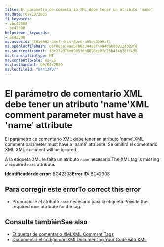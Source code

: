 ```yaml
---
title: El parámetro de comentario XML debe tener un atributo 'name'
ms.date: 07/20/2015
f1_keywords:
- vbc42308
- bc42308
helpviewer_keywords:
- BC42308
ms.assetid: ff619982-84ef-44c4-8be0-b65e43099af1
ms.openlocfilehash: d6f085e14a854b63344a8f4494dab80822ab29f9
ms.sourcegitcommit: f8c270376ed905f6a8896ce0fe25b4f4b38ff498
ms.translationtype: MT
ms.contentlocale: es-ES
ms.lasthandoff: 06/04/2020
ms.locfileid: "84413497"
---
```

# <a name="xml-comment-parameter-must-have-a-name-attribute"></a><span data-ttu-id="ed8a2-102">El parámetro de comentario XML debe tener un atributo 'name'</span><span class="sxs-lookup"><span data-stu-id="ed8a2-102">XML comment parameter must have a 'name' attribute</span></span>
<span data-ttu-id="ed8a2-103">El parámetro de comentario XML debe tener un atributo 'name'.</span><span class="sxs-lookup"><span data-stu-id="ed8a2-103">XML comment parameter must have a 'name' attribute.</span></span> <span data-ttu-id="ed8a2-104">Se omitirá el comentario XML.</span><span class="sxs-lookup"><span data-stu-id="ed8a2-104">XML comment will be ignored.</span></span>  
  
 <span data-ttu-id="ed8a2-105">A la etiqueta XML le falta un atributo `name` necesario.</span><span class="sxs-lookup"><span data-stu-id="ed8a2-105">The XML tag is missing a required `name` attribute.</span></span>  
  
 <span data-ttu-id="ed8a2-106">**Identificador de error:** BC42308</span><span class="sxs-lookup"><span data-stu-id="ed8a2-106">**Error ID:** BC42308</span></span>  
  
## <a name="to-correct-this-error"></a><span data-ttu-id="ed8a2-107">Para corregir este error</span><span class="sxs-lookup"><span data-stu-id="ed8a2-107">To correct this error</span></span>  
  
- <span data-ttu-id="ed8a2-108">Proporcione el atributo `name` necesario para la etiqueta.</span><span class="sxs-lookup"><span data-stu-id="ed8a2-108">Provide the required `name` attribute for the tag.</span></span>  
  
## <a name="see-also"></a><span data-ttu-id="ed8a2-109">Consulte también</span><span class="sxs-lookup"><span data-stu-id="ed8a2-109">See also</span></span>

- [<span data-ttu-id="ed8a2-110">Etiquetas de comentario XML</span><span class="sxs-lookup"><span data-stu-id="ed8a2-110">XML Comment Tags</span></span>](../language-reference/xmldoc/index.md)
- [<span data-ttu-id="ed8a2-111">Documentar el código con XML</span><span class="sxs-lookup"><span data-stu-id="ed8a2-111">Documenting Your Code with XML</span></span>](../programming-guide/program-structure/documenting-your-code-with-xml.md)
